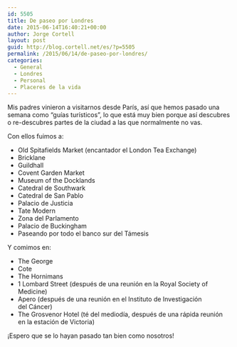 ```yaml
---
id: 5505
title: De paseo por Londres
date: 2015-06-14T16:40:21+00:00
author: Jorge Cortell
layout: post
guid: http://blog.cortell.net/es/?p=5505
permalink: /2015/06/14/de-paseo-por-londres/
categories:
  - General
  - Londres
  - Personal
  - Placeres de la vida
---
```

Mis padres vinieron a visitarnos desde París, así que hemos pasado una semana como “guías turísticos”, lo que está muy bien porque así descubres o re-descubres partes de la ciudad a las que normalmente no vas.

Con ellos fuimos a:

  * Old Spitafields Market (encantador el London Tea Exchange)
  * Bricklane
  * Guildhall
  * Covent Garden Market
  * Museum of the Docklands
  * Catedral de Southwark
  * Catedral de San Pablo
  * Palacio de Justicia
  * Tate Modern
  * Zona del Parlamento
  * Palacio de Buckingham
  * Paseando por todo el banco sur del Támesis

Y comimos en:

  * The George
  * Cote
  * The Hornimans
  * 1 Lombard Street (después de una reunión en la Royal Society of Medicine)
  * Apero (después de una reunión en el Instituto de Investigación del Cáncer)
  * The Grosvenor Hotel (té del mediodía, después de una rápida reunión en la estación de Victoria)

¡Espero que se lo hayan pasado tan bien como nosotros!